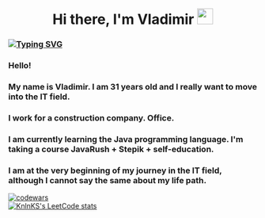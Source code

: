 <h1 align="center">Hi there, I'm Vladimir</a> 
<img src="https://github.com/blackcater/blackcater/raw/main/images/Hi.gif" height="32"/></h1>
<h3 align="left"><a href="https://git.io/typing-svg"><img src="https://readme-typing-svg.herokuapp.com?font=Chakra+Petch&size=40&pause=1000&color=00F7BF&width=650&lines=Hello!+I+am+learning+Java+language!" alt="Typing SVG" /></a>

<h3 align="left">Hello!</h3>
<h3 align="left">My name is Vladimir. I am 31 years old and I really want to move into the IT field.</h3>
<h3 align="left">I work for a construction company. Office.</h3>
<h3 align="left">I am currently learning the Java programming language. I'm taking a course JavaRush + Stepik + self-education.</h3>
<h3 align="left">I am at the very beginning of my journey in the IT field, although I cannot say the same about my life path.</h3>

[![codewars](https://www.codewars.com/users/duker61/badges/large)](https://www.codewars.com/users/duker61)<br>
[![KnlnKS's LeetCode stats](https://leetcode-stats-six.vercel.app/api?username=mihailov-vb&theme=dark)](https://leetcode.com/mihailov-vb/)
